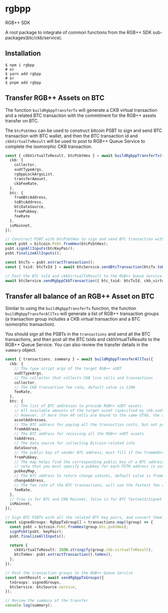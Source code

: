 # rgbpp

RGB++ SDK

A root package to integrate of common functions from the RGB++ SDK sub-packages(btc/ckb/service).

## Installation

```
$ npm i rgbpp
# or
$ yarn add rgbpp
# or
$ pnpm add rgbpp
```

## Transfer RGB++ Assets on BTC

The function `buildRgbppTransferTx` will generate a CKB virtual transaction and a related BTC transaction with the commitment for the RGB++ assets transfer on BTC. 

The `btcPsbtHex` can be used to construct bitcoin PSBT to sign and send BTC transaction with BTC wallet, and then the BTC transaction id and `ckbVirtualTxResult` will be used to post to RGB++ Queue Service to complete the isomorphic CKB transaction.

```TypeScript
const { ckbVirtualTxResult, btcPsbtHex } = await buildRgbppTransferTx({
  ckb: {
    collector,
    xudtTypeArgs,
    rgbppLockArgsList,
    transferAmount,
    ckbFeeRate,
  },
  btc: {
    fromBtcAddress,
    toBtcAddress,
    btcDataSource,
    fromPubkey,
    feeRate
  },
  isMainnet,
});

// Construct PSBT with btcPsbtHex to sign and send BTC transaction with the BTC key pair
const psbt = bitcoin.Psbt.fromHex(btcPsbtHex);
psbt.signAllInputs(btcKeyPair);
psbt.finalizeAllInputs();

const btcTx = psbt.extractTransaction();
const { txid: btcTxId } = await btcService.sendBtcTransaction(btcTx.toHex());

// Post the BTC txId and ckbVirtualTxResult to the RGB++ Queue Service
await btcService.sendRgbppCkbTransaction({ btc_txid: btcTxId, ckb_virtual_result: ckbVirtualTxResult });
```

## Transfer all balance of an RGB++ Asset on BTC

Similar to using the `buildRgbppTransferTx` function, the function `buildRgbppTransferAllTxs` will generate a list of RGB++ transaction groups (a transaction group includes a CKB virtual transaction and a BTC isomorphic transaction).

You should sign all the PSBTs in the `transactions` and send all the BTC transactions, and then post all the BTC txIds and ckbVirtualTxResults to the RGB++ Queue Service. You can also review the transfer details in the `summary` object.

```TypeScript
const { transactions, summary } = await buildRgbppTransferAllTxs({
  ckb: {
    // The type script args of the target RGB++ xUDT
    xudtTypeArgs,
    // The collector that collects CKB live cells and transactions
    collector,
    // The CKB transaction fee rate, default value is 1100
    feeRate,
  },
  btc: {
    // The list of BTC addresses to provide RGB++ xUDT assets
    // All available amounts of the target asset (specified by ckb.xudtTypeArgs) will be included in the transfers
    // However, if more than 40 cells are bound to the same UTXO, the amounts within those 40 cells are excluded
    assetAddresses,
    // The BTC address for paying all the transaction costs, but not provide any RGB++ xUDT assets
    fromAddress,
    // The BTC address for receiving all the RGB++ xUDT assets
    toAddress,
    // The data source for collecting Bitcoin-related info
    dataSource,
    // The public key of sender BTC address, must fill if the fromAddress is a P2TR address
    fromPubkey,
    // The map helps find the corresponding public key of a BTC address,
    // note that you must specify a pubkey for each P2TR address in assetAddresses/fromAddress
    pubkeyMap,
    // The BTC address to return change satoshi, default value is fromAddress
    changeAddress,
    // The fee rate of the BTC transactions, will use the fastest fee rate if not specified
    feeRate,
  },
  // True is for BTC and CKB Mainnet, false is for BTC Testnet3/Signet and CKB Testnet
  isMainnet,
});

// Sign BTC PSBTs with all the related BTC key pairs, and convert them to BTC transactions
const signedGroups: RgbppTxGroup[] = transactions.map((group) => {
  const psbt = bitcoin.Psbt.fromHex(group.btc.psbtHex);
  signPsbt(psbt, keyPair);
  psbt.finalizeAllInputs();

  return {
    ckbVirtualTxResult: JSON.stringify(group.ckb.virtualTxResult),
    btcTxHex: psbt.extractTransaction().toHex(),
  };
});

// Post the transaction groups to the RGB++ Queue Service
const sentResult = await sendRgbppTxGroups({
  txGroups: signedGroups,
  btcService: btcSource.service,
});

// Review the summary of the transfer
console.log(summary);
```
